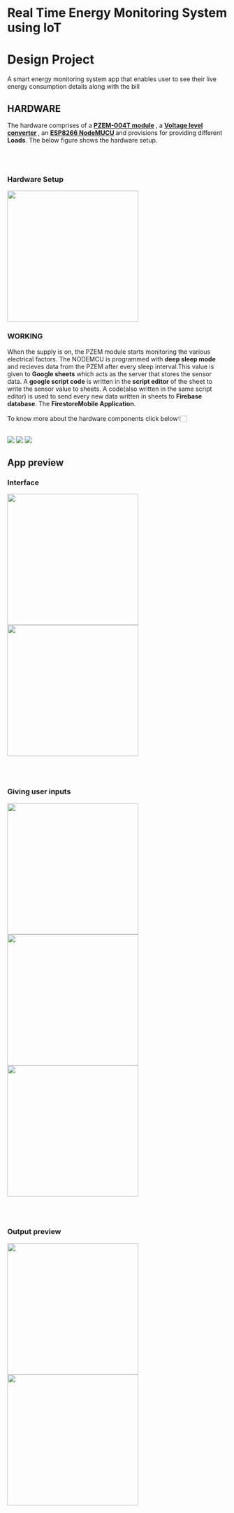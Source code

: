 # Real Time Energy Monitoring System using IoT

<h1>Design Project</h1>

A smart energy monitoring system app that enables user to see their live energy consumption details along with the bill <br>
<h2>HARDWARE</h2>

The hardware comprises of a
<b>
  <a href="https://www.amazon.in/xcluma-PZEM-004T-80-260V-voltage-communication/dp/B0823P417C" target="_blank">PZEM-004T module</a>
</b>, a 
<b>
  <a href="https://www.amazon.in/Robo-India-LLC-1-Converter-Bi-Directional/dp/B018FNN898/ref=sr_1_13?dchild=1&keywords=level+shifter+3.3v+to+5v&qid=1604864039&sr=8-13" target="_blank">Voltage level converter</a>
</b>, an 
<b>
  <a href="https://www.amazon.in/Generic-Nodemcu-Esp8266-Internet-Development/dp/B07262H53W/ref=sr_1_1?dchild=1&keywords=nodemcu&qid=1604864220&sr=8-1" target="_blank">ESP8266 NodeMUCU</a>
</b> 
and provisions for providing different <b>Loads</b>. The below figure shows the hardware setup.

<br>
<br>

### Hardware Setup

<img src = "pics/hardware.jpeg" width = "300px" height="auto">


<h3>WORKING</h3>
When the supply is on, the PZEM module starts monitoring the various electrical factors. The NODEMCU is programmed with <b>deep sleep mode</b> and recieves data from the PZEM after every sleep interval.This value is given to <b>Google sheets</b> which acts as the server that stores the sensor data. A <b>google script code</b> is written in the <b>script editor</b> of the sheet to write the sensor value to sheets. A code(also written in the same script editor) is used to send every new data written in sheets to <b>Firebase database</b>. The <b>Firestore</b? database of firebase is used to store the values, which is used as the backend of the <b>Mobile Application</b>.
<br>
<br>
To know more about the hardware components click below👇🏻
<br><br>

[<img src ="https://img.shields.io/badge/Voltage Level Converter-%23.svg?&style=for-the-badge&logo=&logoColor=white%22">](https://learn.sparkfun.com/tutorials/bi-directional-logic-level-converter-hookup-guide/all) [<img src="https://img.shields.io/badge/NodeMCU-%231DA1F2.svg?&style=for-the-badge&logo=&logoColor=white" />](https://randomnerdtutorials.com/projects-esp8266/)  [<img src="https://img.shields.io/badge/PZEM-%230077B5.svg?&style=for-the-badge&logo=&logoColor=white" />](https://www.nn-digital.com/en/blog/2019/08/07/get-to-know-pzem-004t-electronic-modules-for-electrical-measurement-tools/)



## App preview

### Interface


<img src="pics/smarthome.jpeg" width = "300px" height = auto> <img src="pics/date (2).jpeg" width = "300px" height = auto>

<br>
<br>

### Giving user inputs


<img src="pics/date.jpeg" width = "300px" height = auto> <img src="pics/dpicer.jpeg" width = "300px" height = auto>  <img src="pics/tpick.jpeg" width = "300px" height = auto>

<br>
<br>



### Output preview



<img src="pics/WhatsApp Image 2020-11-11 at 21.52.09.jpeg" width = "300px" height = auto>   <img src="pics/bill.jpeg" width = "300px" height = auto>

